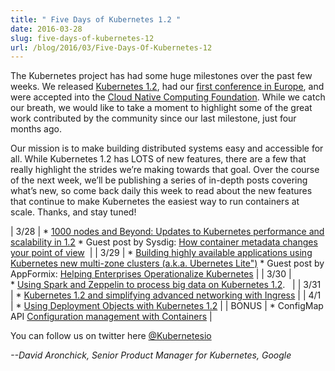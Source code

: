 ```yaml
---
title: " Five Days of Kubernetes 1.2 "
date: 2016-03-28
slug: five-days-of-kubernetes-12
url: /blog/2016/03/Five-Days-Of-Kubernetes-12
---
```

The Kubernetes project has had some huge milestones over the past few weeks. We released [Kubernetes 1.2](https://kubernetes.io/blog/2016/03/Kubernetes-1.2-even-more-performance-upgrades-plus-easier-application-deployment-and-management-), had our [first conference in Europe](https://kubecon.io/), and were accepted into the [Cloud Native Computing Foundation](https://cncf.io/). While we catch our breath, we would like to take a moment to highlight some of the great work contributed by the community since our last milestone, just four months ago.



Our mission is to make building distributed systems easy and accessible for all. While Kubernetes 1.2 has LOTS of new features, there are a few that really highlight the strides we’re making towards that goal. Over the course of the next week, we’ll be publishing a series of in-depth posts covering what’s new, so come back daily this week to read about the new features that continue to make Kubernetes the easiest way to run containers at scale. Thanks, and stay tuned!



|
3/28
 |
\*&nbsp;[1000 nodes and Beyond: Updates to Kubernetes performance and scalability in 1.2](https://kubernetes.io/blog/2016/03/1000-nodes-and-beyond-updates-to-Kubernetes-performance-and-scalability-in-12)
\* Guest post by Sysdig:&nbsp;[How container metadata changes your point of view](https://kubernetes.io/blog/2016/03/how-container-metadata-changes-your-point-of-view)&nbsp;
 |
|
3/29
 |
\* [Building highly available applications using Kubernetes new multi-zone clusters (a.k.a. Ubernetes Lite")](https://kubernetes.io/blog/2016/03/building-highly-available-applications-using-Kubernetes-new-multi-zone-clusters-a.k.a-Ubernetes-Lite)
\* Guest post by AppFormix: [Helping Enterprises Operationalize Kubernetes](https://kubernetes.io/blog/2016/03/appformix-helping-enterprises)
 |
|
3/30
 |
\*&nbsp;[Using Spark and Zeppelin to process big data on Kubernetes 1.2](https://kubernetes.io/blog/2016/03/using-Spark-and-Zeppelin-to-process-Big-Data-on-Kubernetes). &nbsp;
 |
|
3/31
 |
\* [Kubernetes 1.2 and simplifying advanced networking with Ingress](https://kubernetes.io/blog/2016/03/Kubernetes-1.2-and-simplifying-advanced-networking-with-Ingress)
 |
|
4/1
 |
\*&nbsp;[Using Deployment Objects with Kubernetes 1.2](https://kubernetes.io/blog/2016/04/using-deployment-objects-with)
 |
|
BONUS
 |
\* ConfigMap API&nbsp;[Configuration management with Containers](https://kubernetes.io/blog/2016/04/configuration-management-with-containers)
 |



You can follow us on twitter here [@Kubernetesio](https://twitter.com/kubernetesio)


_--David Aronchick, Senior Product Manager for Kubernetes, Google_